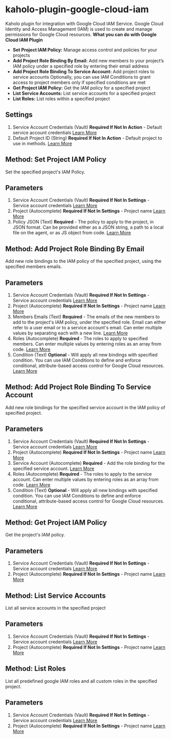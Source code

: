 # kaholo-plugin-google-cloud-iam
Kaholo plugin for integration with Google Cloud IAM Service.
Google Cloud Identity and Access Management (IAM) is used to create and manage permissions for Google Cloud resources.
**What you can do with Google Cloud IAM Plugin**
* **Set Project IAM Policy:** Manage access control and policies for your projects
* **Add Project Role Binding By Email:** Add new members to your project’s IAM policy under a specified role by entering their email address
* **Add Project Role Binding To Service Account:** Add project roles to service accounts
Optionally, you can use IAM Conditions to grant access to project members only if specified conditions are met
* **Get Project IAM Policy:** Get the IAM policy for a specified project
* **List Service Accounts:** List service accounts for a specified project
* **List Roles:** List roles within a specified project


##  Settings
1. Service Account Credentials (Vault) **Required If Not In Action** - Default service account credentials
[Learn More](https://cloud.google.com/docs/authentication/production)
2. Default Project ID (String) **Required If Not In Action** - Default project to use in methods.
[Learn More](https://cloud.google.com/resource-manager/docs/creating-managing-projects)

## Method: Set Project IAM Policy
Set the specified project's IAM Policy.

## Parameters
1. Service Account Credentials (Vault) **Required If Not In Settings** - Service account credentials
[Learn More](https://cloud.google.com/docs/authentication/production)
2. Project (Autocomplete) **Required If Not In Settings** - Project name
[Learn More](https://cloud.google.com/resource-manager/docs/creating-managing-projects)
3. Policy JSON (Text) **Required** - The policy to apply to the project, in JSON format. Can be provided either as a JSON string, a path to a local file on the agent, or as JS object from code. 
[Learn More](https://cloud.google.com/iam/docs/policies)

## Method: Add Project Role Binding By Email
Add new role bindings to the IAM policy of the specified project, using the specified members emails.

## Parameters
1. Service Account Credentials (Vault) **Required If Not In Settings** - Service account credentials
[Learn More](https://cloud.google.com/docs/authentication/production)
2. Project (Autocomplete) **Required If Not In Settings** - Project name
[Learn More](https://cloud.google.com/resource-manager/docs/creating-managing-projects)
3. Members Emails (Text) **Required** - The emails of the new members to add to the project's IAM policy, under the specified role. Email can either refer to a user email or to a service account's email. Can enter multiple values by separating each with a new line.
[Learn More](https://cloud.google.com/iam/docs/policies)
4. Roles (Autocomplete) **Required** - The roles to apply to specified members. Can enter multiple values by entering roles as an array from code.
[Learn More](https://cloud.google.com/iam/docs/understanding-roles)
5. Condition (Text) **Optional** - Will apply all new bindings with specified condition. You can use IAM Conditions to define and enforce conditional, attribute-based access control for Google Cloud resources.
[Learn More](https://cloud.google.com/iam/docs/conditions-overview)

## Method: Add Project Role Binding To Service Account
Add new role bindings for the specified service account in the IAM policy of specified project.

## Parameters
1. Service Account Credentials (Vault) **Required If Not In Settings** - Service account credentials
[Learn More](https://cloud.google.com/docs/authentication/production)
2. Project (Autocomplete) **Required If Not In Settings** - Project name
[Learn More](https://cloud.google.com/resource-manager/docs/creating-managing-projects)
3. Service Account (Autocomplete) **Required** - Add the role binding for the specified service account.
[Learn More](https://cloud.google.com/iam/docs/service-accounts)
4. Roles (Autocomplete) **Required** - The roles to apply to the service account. Can enter multiple values by entering roles as an array from code.
[Learn More](https://cloud.google.com/iam/docs/understanding-roles)
5. Condition (Text) **Optional** - Will apply all new bindings with specified condition. You can use IAM Conditions to define and enforce conditional, attribute-based access control for Google Cloud resources.
[Learn More](https://cloud.google.com/iam/docs/conditions-overview)

## Method: Get Project IAM Policy
Get the project's IAM policy.

## Parameters
1. Service Account Credentials (Vault) **Required If Not In Settings** - Service account credentials
[Learn More](https://cloud.google.com/docs/authentication/production)
2. Project (Autocomplete) **Required If Not In Settings** - Project name
[Learn More](https://cloud.google.com/resource-manager/docs/creating-managing-projects)

## Method: List Service Accounts
List all service accounts in the specified project

## Parameters
1. Service Account Credentials (Vault) **Required If Not In Settings** - Service account credentials
[Learn More](https://cloud.google.com/docs/authentication/production)
2. Project (Autocomplete) **Required If Not In Settings** - Project name
[Learn More](https://cloud.google.com/resource-manager/docs/creating-managing-projects)

## Method: List Roles
List all predefined google IAM roles and all custom roles in the specified project.

## Parameters
1. Service Account Credentials (Vault) **Required If Not In Settings** - Service account credentials
[Learn More](https://cloud.google.com/docs/authentication/production)
2. Project (Autocomplete) **Required If Not In Settings** - Project name
[Learn More](https://cloud.google.com/resource-manager/docs/creating-managing-projects)

